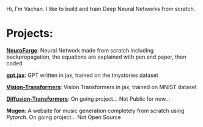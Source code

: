 Hi, I'm Vachan. I like to build and train Deep Neural Networks from scratch.

# Projects:
[**NeuroForge**](https://github.com/VachanVY/NeuroForge): Neural Network made from scratch including backpropagation, the equations are explained with pen and paper, then coded

[**gpt.jax**](https://github.com/VachanVY/gpt.jax): GPT written in jax, trained on the tinystories dataset

[**Vision-Transformers**](https://github.com/VachanVY/Vision-Transformers): Vision Transformers in jax, trained on MNIST dataset

[**Diffusion-Transformers**](https://github.com/VachanVY/Diffusion-Transformers): On going project... Not Public for now...

**Mugen**: A website for music generation completely from scratch using *Pytorch*. On going project... Not Open Source
